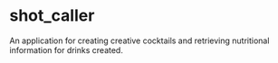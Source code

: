 # shot_caller
An application for creating creative cocktails and retrieving nutritional information for drinks created. 

